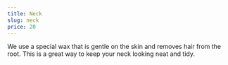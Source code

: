 ```yaml
---
title: Neck
slug: neck
price: 20
---
```


We use a special wax that is gentle on the skin and removes hair from the root. This is a great way to keep your neck looking neat and tidy.
